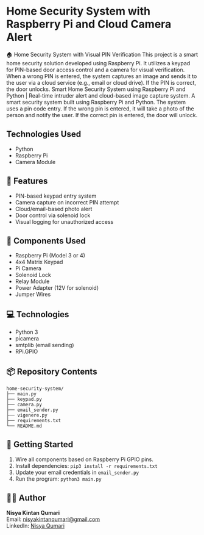 # Home Security System with Raspberry Pi and Cloud Camera Alert
🏠 Home Security System with Visual PIN Verification
This project is a smart home security solution developed using Raspberry Pi. It utilizes a keypad for PIN-based door access control and a camera for visual verification. When a wrong PIN is entered, the system captures an image and sends it to the user via a cloud service (e.g., email or cloud drive). If the PIN is correct, the door unlocks.
Smart Home Security System using Raspberry Pi and Python | Real-time intruder alert and cloud-based image capture system. A smart security system built using Raspberry Pi and Python. The system uses a pin code entry. If the wrong pin is entered, it will take a photo of the person and notify the user. If the correct pin is entered, the door will unlock.

## Technologies Used
- Python
- Raspberry Pi
- Camera Module

## 🔐 Features
- PIN-based keypad entry system
- Camera capture on incorrect PIN attempt
- Cloud/email-based photo alert
- Door control via solenoid lock
- Visual logging for unauthorized access

## 🧰 Components Used
- Raspberry Pi (Model 3 or 4)
- 4x4 Matrix Keypad
- Pi Camera
- Solenoid Lock
- Relay Module
- Power Adapter (12V for solenoid)
- Jumper Wires

## 💻 Technologies
- Python 3
- picamera
- smtplib (email sending)
- RPi.GPIO

## 📦 Repository Contents
```
home-security-system/
├── main.py
├── keypad.py
├── camera.py
├── email_sender.py
├── vigenere.py
├── requirements.txt
└── README.md
```

## 🚀 Getting Started
1. Wire all components based on Raspberry Pi GPIO pins.
2. Install dependencies: `pip3 install -r requirements.txt`
3. Update your email credentials in `email_sender.py`
4. Run the program: `python3 main.py`

## 👩‍💻 Author
**Nisya Kintan Qumari**  
Email: nisyakintanqumari@gmail.com  
LinkedIn: [Nisya Qumari](https://www.linkedin.com/in/nisya-kintan-qumari-%E5%80%AA%E8%89%BE%E8%8E%8E-52b202215/)
```
